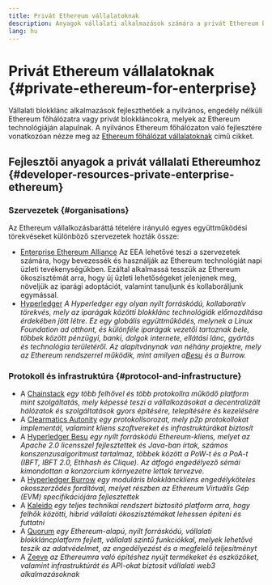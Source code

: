 ```yaml
---
title: Privát Ethereum vállalatoknak
description: Anyagok vállalati alkalmazások számára a privát Ethereum blokkláncokon.
lang: hu
---
```


# Privát Ethereum vállalatoknak {#private-ethereum-for-enterprise}

Vállalati blokklánc alkalmazások fejleszthetőek a nyilvános, engedély nélküli Ethereum főhálózatra vagy privát blokkláncokra, melyek az Ethereum technológiáján alapulnak. A nyilvános Ethereum főhálózaton való fejlesztére vonatkozóan nézze meg az [Ethereum főhálózat vállalatoknak](/enterprise/) című cikket.

## Fejlesztői anyagok a privát vállalati Ethereumhoz {#developer-resources-private-enterprise-ethereum}

### Szervezetek {#organisations}

Az Ethereum vállalkozásbaráttá tételére irányuló egyes együttműködési törekvéseket különböző szervezetek hozták össze:

- [Enterprise Ethereum Alliance](https://entethalliance.org/) Az EEA lehetővé teszi a szervezetek számára, hogy bevezessék és használják az Ethereum technológiát napi üzleti tevékenységükben. Ezáltal alkalmassá tesszük az Ethereum ökoszisztémát arra, hogy új üzleti lehetőségeket jelenjenek meg, növeljük az iparági adoptációt, valamint tanuljunk és kollaboráljunk egymással.
- [Hyperledger](https://hyperledger.org) _A Hyperledger egy olyan nyílt forráskódú, kollaboratív törekvés, mely az iparágak közötti blokklánc technológiák előmozdítása érdekében jött létre. Ez egy globális együttműködés, melynek a Linux Foundation ad otthont, és különféle iparágak vezetői tartoznak bele, többek között pénzügyi, banki, dolgok internete, ellátási lánc, gyártás és technológia területéről. Az alapítványnak van néhány projektre, mely az Ethereum rendszerrel működik, mint amilyen a[Besu](https://www.hyperledger.org/use/besu) és a Burrow._

### Protokoll és infrastruktúra {#protocol-and-infrastructure}

- A [Chainstack](https://chainstack.com/) _egy több felhővel és több protokollra működő platform mint szolgáltatás, mely képessé teszi a vállalkozásokat a decentralizált hálózatok és szolgáltatások gyors építésére, telepítésére és kezelésére_
- A [Clearmatics Autonity](https://www.clearmatics.com/about/) _egy protokollsorozat, mely p2p protokollokat implementál, valamint kliens szoftvereket és infrastruktúrákat biztosít_
- A [Hyperledger Besu](https://www.hyperledger.org/use/besu) _egy nyílt forráskódú Ethereum-kliens, melyet az Apache 2.0 licensszel fejlesztettek és Java-ban írtak, számos konszenzusalgoritmust tartalmaz, többek között a PoW-t és a PoA-t (IBFT, IBFT 2.0, Ethhash és Clique). Az átfogó engedélyező sémái kimondottan a konzorcium környezetre lettek tervezve._
- A [Hyperledger Burrow](https://www.hyperledger.org/projects/hyperledger-burrow) _egy moduláris blokklánckliens engedélyköteles okosszerződés fordítóval, melyet részben az Ethereum Virtuális Gép (EVM) specifikációjára fejlesztettek_
- A [Kaleido](https://kaleido.io/) _egy teljes technikai rendszert biztosító platform arra, hogy felhők közötti, hibrid vállalati ökoszisztémákat lehessen építeni és futtatni_
- A [Quorum](https://consensys.io/quorum/) _egy Ethereum-alapú, nyílt forráskódú, vállalati blokkláncplatform fejlett, vállalati szintű funkciókkal, melyek lehetővé teszik az adatvédelmet, az engedélyezést és a megfelelő teljesítményt_
- A [Zeeve](https://www.zeeve.io/) _az Ethereumra való építéshez nyújt termékeket és eszközöket, valamint infrastruktúrát és API-okat biztosít vállalati web3 alkalmazásoknak_
